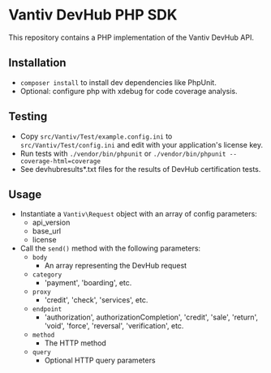 # Vantiv DevHub PHP SDK

This repository contains a PHP implementation of the Vantiv DevHub API.

## Installation
 - ```composer install``` to install dev dependencies like PhpUnit.
 - Optional: configure php with xdebug for code coverage analysis.

## Testing
  - Copy ```src/Vantiv/Test/example.config.ini``` to ```src/Vantiv/Test/config.ini``` and edit with your application's license key.
  - Run tests with ```./vendor/bin/phpunit``` or ```./vendor/bin/phpunit --coverage-html=coverage```
  - See devhubresults*.txt files for the results of DevHub certification tests.

## Usage
 - Instantiate a ```Vantiv\Request``` object with an array of config parameters:
   - api_version
   - base_url
   - license
 - Call the ```send()``` method with the following parameters:
   - ```body```
     - An array representing the DevHub request
   - ```category```
     - 'payment', 'boarding', etc.
   - ```proxy```
     - 'credit', 'check', 'services', etc.
   - ```endpoint```
     - 'authorization', authorizationCompletion', 'credit', 'sale', 'return', 'void', 'force', 'reversal', 'verification', etc.
   - ```method```
     - The HTTP method
   - ```query```
     - Optional HTTP query parameters
